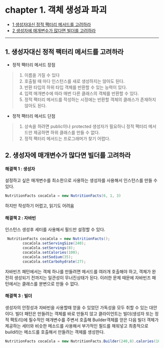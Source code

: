 

# chapter 1. 객체 생성과 파괴 

-  [1 생성자대신 정적 팩터리 메서드를 고려하라](#1-생성자대신-정적-팩터리-메서드를-고려하라)
-  [2 생성자에 매개변수가 많다면 빌더를 고려하라](#2-생성자에-매개변수가-많다면-빌더를-고려하라)
-------------

## 1. 생성자대신 정적 팩터리 메서드를 고려하라

+ 정적 팩터리 메서드 장점

> 1. 이름을 가질 수 있다
> 2. 호출될 때 마다 인스턴스를 새로 생성하지는 않아도 된다.
> 3. 반환 타입의 하위 타입 객체를 반환할 수 있는 능력이 있다.
> 4. 입력 매개변수에 따라 매번 다른 클래스의 객체를 반환할 수 있다.
> 5. 정적 팩터리 메서드를 작성하는 시정에는 반환할 객체의 클래스가 존재하지 않아도 된다.

+ 정적 팩터리 메서드 단점

> 1. 상속을 하려면 public이나 protected 생성자가 필요하니 정적 팩터리 메서드만 제공하면 하위 클래스를 만들 수 없다.
> 2. 정적 팩터리 메서드는 프로그래머가 찾기 어렵다.



## 2. 생성자에 매개변수가 많다면 빌더를 고려하라

#### 해결책 1 : 생성자 
설정하고 싶은 매개변수를 최소한으로 사용하는 생성자를 사용해서 인스턴스를 만들 수 있다.
```java
NutritionFacts cocaCola = new NutritionFacts(6, 1, 3)
```
하지만 작성하기 어렵고, 읽기도 어려움

#### 해결책 2 : 자바빈
인스턴스 생성후 세터를 사용해서 필드만 설정할 수 있다.
```java
 NutritionFacts cocaCola = new NutritionFacts();
        cocaCola.setServingSize(240);
        cocaCola.setServings(8);
        cocaCola.setCalories(100);
        cocaCola.setSodium(35);
        cocaCola.setCarbohydrate(27);
```
자바빈즈 패턴에서는 객체 하나를 만들려면 메서드를 여러개 호출해야 하고, 객체가 완전히 생성되기 전까지는 일관성이 무너진상태가 된다. 이러한 문제 때문에 자바빈즈 패턴에서는 클래스를 분변으로 만들 수 없다. 

#### 해결책 3 : 빌더
생성자의 안정성과 자바빈을 사용할때 얻을 수 있었던 가독성을 모두 취할 수 있는 대안이다.
빌더 패턴은 만들려는 객체를 바로 만들지 않고 클라이언트는 빌더(생성자 또는 정적 팩토리)에 필수적인 
매개변수를 주변서 호출해 Builder객체를 얻은 다음 빌더 객체가 제공하는 세터와 비슷한 메소드를 사용해서 부가적인 필드를 채워넣고 최종적으로 build라는 메소드를 호출해서 만들려는 객체를 생성한다.

```java
NutritionFacts cocaCola = new NutritionFacts.Builder(240,8).calories(100).sodium(35).build();
```

